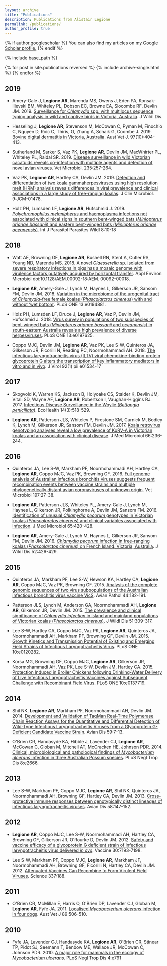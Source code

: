 ```yaml
---
layout: archive
title: "Publications"
description: Publications from Alistair Legione
permalink: /publications/
author_profile: true
---
```


{% if author.googlescholar %}
  You can also find my articles on <u><a href="{{author.googlescholar}}">my Google Scholar profile</a>.</u>
{% endif %}

{% include base_path %}

{% for post in site.publications reversed %}
  {% include archive-single.html %}
{% endfor %}

## <a name="2019"></a>2019
* Amery-Gale J, __Legione AR__, Marenda MS, Owens J, Eden PA, Konsak-Ilievski BM, Whiteley PL, Dobson EC, Browne EA, Slocombe RF, Devlin JM. 2019. [Surveillance for *Chlamydia* spp. with multilocus sequence typing analysis in wild and captive birds in Victoria, Australia](https://www.jwildlifedis.org/doi/abs/10.7589/2018-11-281). J Wildl Dis.

* Hesseling J, __Legione AR__, Stevenson M, McCowan C, Pyman M, Finochio C, Nguyen D, Roic C, Thiris, O, Zhang A, Schaik G, Coombe J. 2019. [Bovine digital dermatitis in Victoria, Australia](https://doi.org/10.1111/avj.12859). Aust Vet J. 97(10):404-413.

* Sutherland M,  Sarker S, Vaz PK, __Legione AR__, Devlin JM, MacWhirter PL, Whiteley PL, Raidal SR. 2019. [Disease surveillance in wild Victorian cacatuids reveals co-infection with multiple agents and detection of novel avian viruses](https://doi.org/10.1016/j.vetmic.2019.07.012). Vet Microbiol. 235:257-264.

* Vaz PK, __Legione AR__, Hartley CA, Devlin JM. 2019. [Detection and differentiation of two koala gammaherpesviruses using high resolution melt (HRM) analysis reveals differences in viral prevalence and clinical associations in a large study of free-ranging koalas](https://doi.org/10.1128/JCM.01478-18). J Clin Microbiol. 9:JCM-01478.

* Holz PH, Lumsden LF, __Legione AR__, Hufschmid J. 2019. [*Polychromophilus melanipherus* and haemoplasma infections not associated with clinical signs in southern bent-winged bats (*Miniopterus orianae bassanii*) and eastern bent-winged bats (*Miniopterus orianae oceanensis*)](https://doi.org/10.1016/j.ijppaw.2018.11.008). Int J Parasitol Parasites Wildl 8:10-18

## <a name="2018"></a>2018
* Watt AE, Browning GF, __Legione AR__, Bushell RN, Stent A, Cutler RS, Young ND, Marenda MS. 2018. [A novel *Glaesserella* sp. isolated from severe respiratory infections in pigs has a mosaic genome with virulence factors putatively acquired by horizontal transfer](https://doi.org/10.1128/AEM.00092-18). Appl Environ Microbiol doi:10.1128/AEM.00092-18:AEM. 00092-00018.

* __Legione AR__, Amery-Gale J, Lynch M, Haynes L, Gilkerson JR, Sansom FM, Devlin JM. 2018. [Variation in the microbiome of the urogenital tract of *Chlamydia*-free female koalas (*Phascolarctos cinereus*) with and without ‘wet bottom’](https://doi.org/10.1371/journal.pone.0194881). PLoS ONE 13:e0194881.

* Holz PH, Lumsden LF, Druce J, __Legione AR__, Vaz P, Devlin JM, Hufschmid J. 2018. [Virus survey in populations of two subspecies of bent-winged bats (*Miniopterus orianae bassanii* and *oceanensis*) in south-eastern Australia reveals a high prevalence of diverse herpesviruses](https://doi.org/10.1371/journal.pone.0197625). PLoS ONE 13:e0197625.

* Coppo MJC, Devlin JM, __Legione AR__, Vaz PK, Lee S-W, Quinteros JA, Gilkerson JR, Ficorilli N, Reading PC, Noormohammadi AH. 2018. [The infectious laryngotracheitis virus (ILTV) viral chemokine-binding protein glycoprotein G alters the transcription of key inflammatory mediators in vitro and in vivo](https://doi.org/10.1128/JVI.01534-17). J Virol 92(1) pii e01534-17

## <a name="2017"></a>2017
* Skogvold K, Warren KS, Jackson B, Holyoake CS, Stalder K, Devlin JM, Vitali SD, Wayne AF, __Legione AR__, Robertson I, Vaughan-Higgins RJ. 2017. [Infectious Disease Surveillance in the Woylie (*Bettongia penicillata*)](https://doi.org/10.1007/s10393-017-1254-9). EcoHealth 14(3):518-529.

* __Legione AR__, Patterson JLS, Whiteley P, Firestone SM, Curnick M, Bodley K, Lynch M, Gilkerson JR, Sansom FM, Devlin JM. 2017. [Koala retrovirus genotyping analyses reveal a low prevalence of KoRV-A in Victorian koalas and an association with clinical disease](https://dx.doi.org/10.1099/jmm.0.000416). J Med Microbiol 66:236-244.

## <a name="2016"></a>2016
* Quinteros JA, Lee S-W, Markham PF, Noormohammadi AH, Hartley CA, __Legione AR__, Coppo MJC, Vaz PK, Browning GF. 2016. [Full genome analysis of Australian infectious bronchitis viruses suggests frequent recombination events between vaccine strains and multiple phylogenetically distant avian coronaviruses of unknown origin](https://doi.org/10.1016/j.vetmic.2016.11.003). Vet Microbiol 197:27-38.

* __Legione AR__, Patterson JLS, Whiteley PL, Amery-Gale J, Lynch M, Haynes L, Gilkerson JR, Polkinghorne A, Devlin JM, Sansom FM. 2016. [Identification of unusual *Chlamydia pecorum* genotypes in Victorian koalas (*Phascolarctos cinereus*) and clinical variables associated with infection](https://dx.doi.org/10.1099/jmm.0.000241). J Med Microbiol 65:420-428.

* __Legione AR__, Amery-Gale J, Lynch M, Haynes L, Gilkerson JR, Sansom FM, Devlin JM. 2016. [*Chlamydia pecorum* infection in free-ranging koalas (*Phascolarctos cinereus*) on French Island, Victoria, Australia](https://doi.org/10.7589/2015-10-276). J Wildl Dis 52:426-429.

## <a name="2015"></a>2015
* Quinteros JA, Markham PF, Lee S-W, Hewson KA, Hartley CA, __Legione AR__, Coppo MJC, Vaz PK, Browning GF. 2015. [Analysis of the complete genomic sequences of two virus subpopulations of the Australian infectious bronchitis virus vaccine VicS](https://doi.org/10.1080/03079457.2015.1022857). Avian Pathol 44:182-191.

* Patterson JLS, Lynch M, Anderson GA, Noormohammadi AH, __Legione AR__, Gilkerson JR, Devlin JM. 2015. [The prevalence and clinical significance of *Chlamydia infection* in island and mainland populations of Victorian koalas (*Phascolarctos cinereus*)](https://doi.org/10.7589/2014-07-176). J Wildl Dis 51:309-317.

* Lee S-W, Hartley CA, Coppo MJC, Vaz PK, __Legione AR__, Quinteros JA, Noormohammadi AH, Markham PF, Browning GF, Devlin JM. 2015. [Growth Kinetics and Transmission Potential of Existing and Emerging Field Strains of Infectious Laryngotracheitis Virus](https://doi.org/10.1371/journal.pone.0120282). PLoS ONE 10:e0120282.

* Korsa MG, Browning GF, Coppo MJC, __Legione AR__, Gilkerson JR, Noormohammadi AH, Vaz PK, Lee S-W, Devlin JM, Hartley CA. 2015. [Protection Induced in Broiler Chickens following Drinking-Water Delivery of Live Infectious Laryngotracheitis Vaccines against Subsequent Challenge with Recombinant Field Virus](https://doi.org/10.1371/journal.pone.0137719). PLoS ONE 10:e0137719.

## <a name="2014"></a>2014
* Shil NK, __Legione AR__, Markham PF, Noormohammadi AH, Devlin JM. 2014. [Development and Validation of TaqMan Real-Time Polymerase Chain Reaction Assays for the Quantitative and Differential Detection of Wild-Type Infectious Laryngotracheitis Viruses from a Glycoprotein G-Deficient Candidate Vaccine Strain](https://doi.org/10.1637/10810-030414-Reg.1). Avian Dis 59:7-13.

* O'Brien CR, Handasyde KA, Hibble J, Lavender CJ, __Legione AR__, McCowan C, Globan M, Mitchell AT, McCracken HE, Johnson PDR. 2014. [Clinical, microbiological and pathological findings of *Mycobacterium ulcerans* infection in three Australian Possum species](https://doi.org/10.1371/journal.pntd.0002666). PLoS Negl Trop Dis 8:e2666.

## <a name="2013"></a>2013
* Lee S-W, Markham PF, Coppo MJC, __Legione AR__, Shil NK, Quinteros JA, Noormohammadi AH, Browning GF, Hartley CA, Devlin JM. 2013. [Cross-protective immune responses between genotypically distinct lineages of infectious laryngotracheitis viruses](https://doi.org/10.1637/10508-013113-ResNote.1). Avian Dis 58:147-152.

## <a name="2012"></a>2012
* __Legione AR__, Coppo MJC, Lee S-W, Noormohammadi AH, Hartley CA, Browning GF, Gilkerson JR, O'Rourke D, Devlin JM. 2012. [Safety and vaccine efficacy of a glycoprotein G deficient strain of infectious laryngotracheitis virus delivered *in ovo*](https://doi.org/10.1016/j.vaccine.2012.10.023). Vaccine 30:7193-7198.

* Lee S-W, Markham PF, Coppo MJC, __Legione AR__, Markham JF, Noormohammadi AH, Browning GF, Ficorilli N, Hartley CA, Devlin JM. 2012. [Attenuated Vaccines Can Recombine to Form Virulent Field Viruses](https://doi.org/10.1126/science.1217134). Science 337:188.

## <a name="2011"></a>2011
* O'Brien CR, McMillan E, Harris O, O'Brien DP, Lavender CJ, Globan M, __Legione AR__, Fyfe JA. 2011. [Localised *Mycobacterium ulcerans* infection in four dogs](https://doi.org/10.1111/j.1751-0813.2011.00850.x). Aust Vet J 89:506-510.

## <a name="2010"></a>2010
* Fyfe JA, Lavender CJ, Handasyde KA, __Legione AR__, O’Brien CR, Stinear TP, Pidot SJ, Seemann T, Benbow ME, Wallace JR, McCowan C, Johnson PDR. 2010. [A major role for mammals in the ecology of *Mycobacterium ulcerans*](https://doi.org/10.1371/journal.pntd.0000791). PLoS Negl Trop Dis 4:e791
